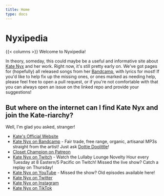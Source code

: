 ```yaml
---
title: Home
type: docs
---
```


# Nyxipedia

{{< columns >}}
Welcome to Nyxipedia!

In theory, someday, this could maybe be a useful and informative site about [Kate Nyx](https://katenyx.com) and her work.  Right now, it's still pretty early on.  We've got pages for (hopefully) all released songs from her [Bandcamp](https://katenyx.bandcamp.com), with lyrics for most!  If you'd like to help fix up the missing ones, or ones marked as needing help, please feel free to open a pull request, or if you're not comfortable with that you can always open an issue on the linked repo and provide your suggestions!

## But where on the internet can I find Kate Nyx and join the Kate-riarchy?

Well, I'm glad you asked, stranger!

* [Kate's Official Website](https://katenyx.com)
* [Kate Nyx on Bandcamp](https://katenyx.bandcamp.com) - Fair trade, free range, organic, artisanal MP3s straight from the artist!  Just ask [Dottie Doolittle](https://www.youtube.com/watch?v=aCo6_jM9l94)!
* [Closet Champion on Patreon](https://www.patreon.com/ClosetChampion)
* [Kate Nyx on Twitch](https://www.twitch.tv/katenyx) - Watch the Lullaby Lounge Novelty Hour every Tuesday at 8 Eastern/5 Pacific on Twitch!  Missed the live show?  Catch a replay on Thursday!
* [Kate Nyx on YouTube](https://www.youtube.com/katenyx) - Missed the show?  Old episodes available here!
* [Kate Nyx on Twitter](https://twitter.com/TheGoblinmother)
* [Kate Nyx on Instagram](https://www.instagram.com/thegoblinmother/)
* [Kate Nyx on TikTok](https://www.tiktok.com/@iamkatenyx)
